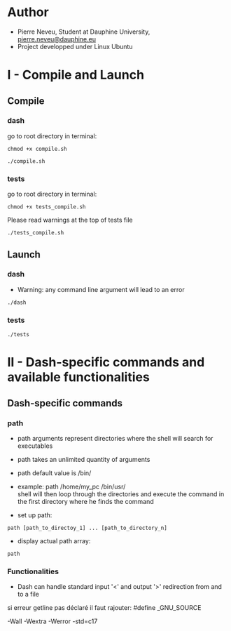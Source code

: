 # Author
* Pierre Neveu, Student at Dauphine University, pierre.neveu@dauphine.eu
* Project developped under Linux Ubuntu
# I - Compile and Launch
## Compile
### dash
go to root directory
in terminal: 
```
chmod +x compile.sh
```
```
./compile.sh
```
### tests
go to root directory
in terminal: 
```
chmod +x tests_compile.sh
```
Please read warnings at the top of tests file
```
./tests_compile.sh
```
## Launch
### dash
* Warning: any command line argument will lead to an error
```
./dash
```
### tests
```
./tests
```
# II - Dash-specific commands and available functionalities
## Dash-specific commands
### path
* path arguments represent directories where the shell will search for executables
* path takes an unlimited quantity of arguments
* path default value is /bin/
* example: path /home/my_pc /bin/usr/  
    shell will then loop through the directories and execute the command
    in the first directory where he finds the command

* set up path:
```shell
path [path_to_directoy_1] ... [path_to_directory_n]
```

* display actual path array:
```shell
path
```
### Functionalities
* Dash can handle standard input '<' and output '>' redirection from and to a file

si erreur getline pas déclaré
il faut rajouter:
#define _GNU_SOURCE

-Wall -Wextra -Werror -std=c17